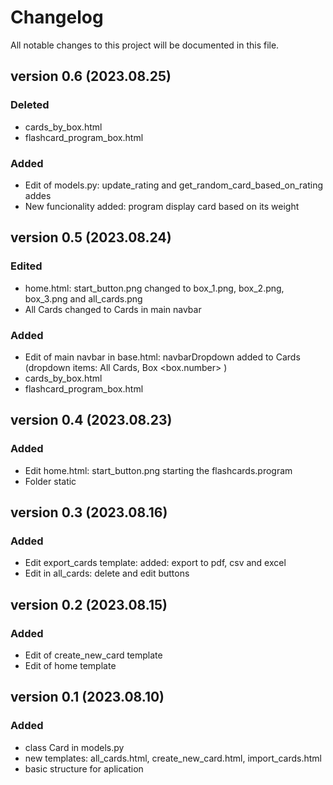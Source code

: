 # Changelog

All notable changes to this project will be documented in this file.

## version 0.6 (2023.08.25)
### Deleted
- cards_by_box.html 
- flashcard_program_box.html
### Added
- Edit of models.py: update_rating and get_random_card_based_on_rating addes
- New funcionality added: program display card based on its weight


## version 0.5 (2023.08.24)
### Edited
- home.html: start_button.png changed to box_1.png, box_2.png, box_3.png and all_cards.png
- All Cards changed to Cards in main navbar
### Added 
- Edit of main navbar in base.html: navbarDropdown added to Cards (dropdown items: All Cards, Box <box.number> )
- cards_by_box.html 
- flashcard_program_box.html


## version 0.4 (2023.08.23)
### Added 
- Edit home.html: start_button.png starting the flashcards.program
- Folder static


## version 0.3 (2023.08.16)
### Added 
- Edit export_cards template: added: export to pdf, csv and excel
- Edit in all_cards: delete and edit buttons


## version 0.2 (2023.08.15)
### Added 
- Edit of create_new_card template 
- Edit of home template 


## version 0.1 (2023.08.10)
### Added
- class Card in models.py
- new templates: all_cards.html, create_new_card.html, import_cards.html
- basic structure for aplication



